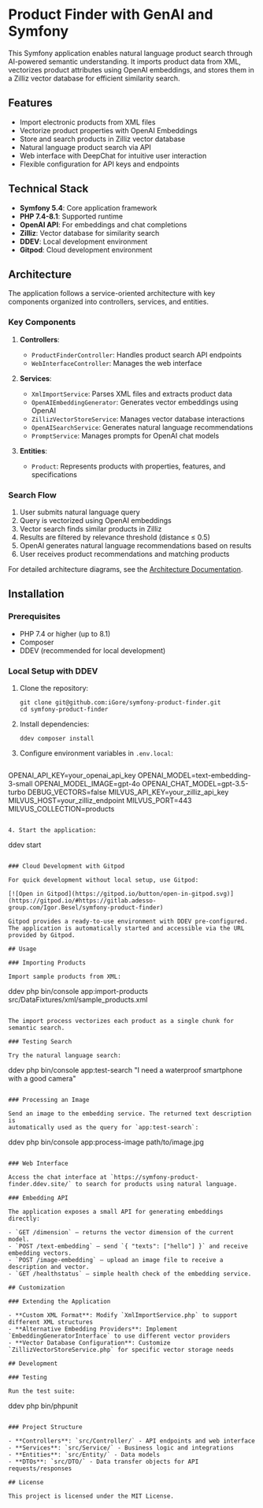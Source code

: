 # Product Finder with GenAI and Symfony

This Symfony application enables natural language product search through AI-powered semantic understanding. It imports product data from XML, vectorizes product attributes using OpenAI embeddings, and stores them in a Zilliz vector database for efficient similarity search.

## Features

- Import electronic products from XML files
- Vectorize product properties with OpenAI Embeddings
- Store and search products in Zilliz vector database
- Natural language product search via API
- Web interface with DeepChat for intuitive user interaction
- Flexible configuration for API keys and endpoints

## Technical Stack

- **Symfony 5.4**: Core application framework
- **PHP 7.4-8.1**: Supported runtime
- **OpenAI API**: For embeddings and chat completions
- **Zilliz**: Vector database for similarity search
- **DDEV**: Local development environment
- **Gitpod**: Cloud development environment

## Architecture

The application follows a service-oriented architecture with key components organized into controllers, services, and entities.

### Key Components

1. **Controllers**:
   - `ProductFinderController`: Handles product search API endpoints
   - `WebInterfaceController`: Manages the web interface

2. **Services**:
   - `XmlImportService`: Parses XML files and extracts product data
   - `OpenAIEmbeddingGenerator`: Generates vector embeddings using OpenAI
   - `ZillizVectorStoreService`: Manages vector database interactions
   - `OpenAISearchService`: Generates natural language recommendations
   - `PromptService`: Manages prompts for OpenAI chat models

3. **Entities**:
   - `Product`: Represents products with properties, features, and specifications

### Search Flow

1. User submits natural language query
2. Query is vectorized using OpenAI embeddings
3. Vector search finds similar products in Zilliz
4. Results are filtered by relevance threshold (distance ≤ 0.5)
5. OpenAI generates natural language recommendations based on results
6. User receives product recommendations and matching products

For detailed architecture diagrams, see the [Architecture Documentation](https://github.com/iGore/symfony-product-finder/wiki/Architecture).

## Installation

### Prerequisites

- PHP 7.4 or higher (up to 8.1)
- Composer
- DDEV (recommended for local development)

### Local Setup with DDEV

1. Clone the repository:
   ```
   git clone git@github.com:iGore/symfony-product-finder.git
   cd symfony-product-finder
   ```

2. Install dependencies:
   ```
   ddev composer install
   ```

3. Configure environment variables in `.env.local`:
   ```
  OPENAI_API_KEY=your_openai_api_key
  OPENAI_MODEL=text-embedding-3-small
  OPENAI_MODEL_IMAGE=gpt-4o
  OPENAI_CHAT_MODEL=gpt-3.5-turbo
  DEBUG_VECTORS=false
  MILVUS_API_KEY=your_zilliz_api_key
   MILVUS_HOST=your_zilliz_endpoint
   MILVUS_PORT=443
   MILVUS_COLLECTION=products
   ```

4. Start the application:
   ```
   ddev start
   ```

### Cloud Development with Gitpod

For quick development without local setup, use Gitpod:

[![Open in Gitpod](https://gitpod.io/button/open-in-gitpod.svg)](https://gitpod.io/#https://gitlab.adesso-group.com/Igor.Besel/symfony-product-finder)

Gitpod provides a ready-to-use environment with DDEV pre-configured. The application is automatically started and accessible via the URL provided by Gitpod.

## Usage

### Importing Products

Import sample products from XML:

```
ddev php bin/console app:import-products src/DataFixtures/xml/sample_products.xml
```

The import process vectorizes each product as a single chunk for semantic search.

### Testing Search

Try the natural language search:

```
ddev php bin/console app:test-search "I need a waterproof smartphone with a good camera"
```

### Processing an Image

Send an image to the embedding service. The returned text description is
automatically used as the query for `app:test-search`:

```
ddev php bin/console app:process-image path/to/image.jpg
```

### Web Interface

Access the chat interface at `https://symfony-product-finder.ddev.site/` to search for products using natural language.

### Embedding API

The application exposes a small API for generating embeddings directly:

- `GET /dimension` – returns the vector dimension of the current model.
- `POST /text-embedding` – send `{ "texts": ["hello"] }` and receive embedding vectors.
- `POST /image-embedding` – upload an image file to receive a description and vector.
- `GET /healthstatus` – simple health check of the embedding service.

## Customization

### Extending the Application

- **Custom XML Format**: Modify `XmlImportService.php` to support different XML structures
- **Alternative Embedding Providers**: Implement `EmbeddingGeneratorInterface` to use different vector providers
- **Vector Database Configuration**: Customize `ZillizVectorStoreService.php` for specific vector storage needs

## Development

### Testing

Run the test suite:

```
ddev php bin/phpunit
```

### Project Structure

- **Controllers**: `src/Controller/` - API endpoints and web interface
- **Services**: `src/Service/` - Business logic and integrations
- **Entities**: `src/Entity/` - Data models
- **DTOs**: `src/DTO/` - Data transfer objects for API requests/responses

## License

This project is licensed under the MIT License.
